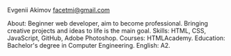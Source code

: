 Evgenii Akimov
facetmi@gmail.com

About: Beginner web developer, aim to become professional. Bringing creative projects and ideas to life is the main goal.
Skills: HTML, CSS, JavaScript, GitHub, Adobe Photoshop.
Courses: HTMLAcademy.
Education: Bachelor's degree in Computer Engineering.
English: A2.
